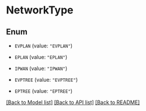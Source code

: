# NetworkType

## Enum


* `EVPLAN` (value: `"EVPLAN"`)

* `EPLAN` (value: `"EPLAN"`)

* `IPWAN` (value: `"IPWAN"`)

* `EVPTREE` (value: `"EVPTREE"`)

* `EPTREE` (value: `"EPTREE"`)


[[Back to Model list]](../README.md#documentation-for-models) [[Back to API list]](../README.md#documentation-for-api-endpoints) [[Back to README]](../README.md)


